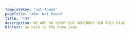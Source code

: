 ```yaml
---
templateKey: 'not-found'
pageTitle: '404: Not Found'
title: '404'
description: WE ARE SO SORRY BUT SOMEBODY HID THIS PAGE
btnText: Go back to the home page
---
```


